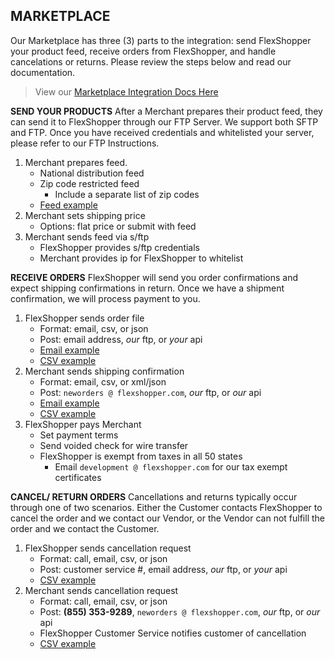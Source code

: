 ## MARKETPLACE
Our Marketplace has three (3) parts to the integration: send FlexShopper your product feed, receive orders from FlexShopper, and handle cancelations or returns.  Please review the steps below and read our documentation.

> View our [Marketplace Integration Docs Here](https://github.com/FlexShopper/docs/blob/master/assets/Marketplace.pdf)

**SEND YOUR PRODUCTS**
After a Merchant prepares their product feed, they can send it to FlexShopper through our FTP Server.  We support both SFTP and FTP.  Once you have received credentials and whitelisted your server, please refer to our FTP Instructions.

1. Merchant prepares feed.
	- National distribution feed
	- Zip code restricted feed
		- Include a separate list of zip codes
	- [Feed example](https://github.com/FlexShopper/docs/blob/master/assets/example-feed.csv)
2. Merchant sets shipping price
  	- Options: flat price or submit with feed
3. Merchant sends feed via s/ftp
	- FlexShopper provides s/ftp credentials
	- Merchant provides ip for FlexShopper to whitelist


**RECEIVE ORDERS**
FlexShopper will send you order confirmations and expect shipping confirmations in return.  Once we have a shipment confirmation, we will process payment to you.

1. FlexShopper sends order file
	- Format: email, csv, or json
	- Post: email address, *our* ftp, or _your_ api
	- [Email example](https://github.com/FlexShopper/docs/blob/master/assets/email-order.txt)
	- [CSV example](https://github.com/FlexShopper/docs/blob/master/assets/example-order-submission.csv)
2. Merchant sends shipping confirmation
	- Format: email, csv, or xml/json
	- Post: `neworders @ flexshopper.com`, *our* ftp, or _our_ api
	- [Email example](https://github.com/FlexShopper/docs/blob/master/assets/email-shipping.txt)
	- [CSV example](https://github.com/FlexShopper/docs/blob/master/assets/example-shipment-tracking-file.csv)
3. FlexShopper pays Merchant
	- Set payment terms
	- Send voided check for wire transfer
	- FlexShopper is exempt from taxes in all 50 states
		- Email `development @ flexshopper.com` for our tax exempt certificates


**CANCEL/ RETURN ORDERS**
Cancellations and returns typically occur through one of two scenarios.  Either the Customer contacts FlexShopper to cancel the order and we contact our Vendor, or the Vendor can not fulfill the order and we contact the Customer.

1. FlexShopper sends cancellation request
	- Format: call, email, csv, or json
	- Post: customer service #, email address, *our* ftp, or _your_ api
	- [CSV example](https://github.com/FlexShopper/docs/blob/master/assets/example-order-change.csv)
2. Merchant sends cancellation request
	- Format: call, email, csv, or json
	- Post: **(855) 353-9289**, `neworders @ flexshopper.com`, *our* ftp, or _our_ api
	- FlexShopper Customer Service notifies customer of cancellation
	- [CSV example](https://github.com/FlexShopper/docs/blob/master/assets/example-order-change.csv)
